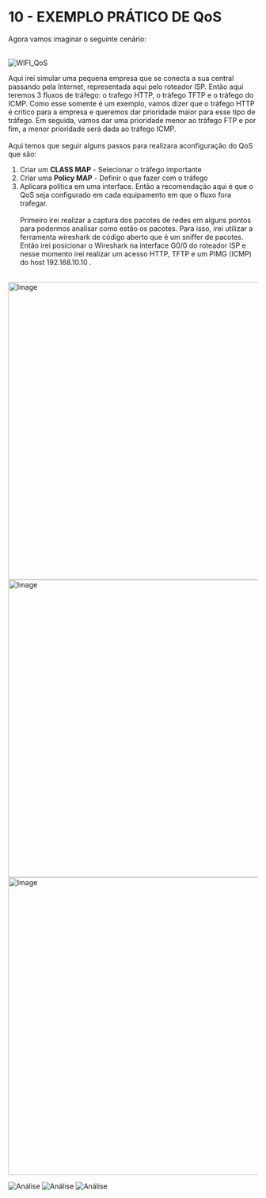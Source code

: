 # 10 - EXEMPLO PRÁTICO DE QoS

Agora vamos imaginar o seguinte cenário: <br></br>

![WIFI_QoS](Imagens/01-cenario.png)

Aqui irei simular uma pequena empresa que se conecta a sua central passando pela Internet, representada aqui pelo roteador ISP. Então aqui teremos 3 fluxos de tráfego: o trafego HTTP, o tráfego TFTP e o tráfego do ICMP. Como esse somente é um exemplo, vamos dizer que o tráfego HTTP é critico para a empresa e queremos dar prioridade maior para esse tipo de tráfego. Em seguida, vamos dar uma prioridade menor ao tráfego FTP e por fim, a menor prioridade será dada ao tráfego ICMP. <br></br>
Aqui temos que seguir alguns passos para realizara aconfiguração do QoS que são:
1. Criar um **CLASS MAP** - Selecionar o tráfego importante
2. Criar uma **Policy MAP** - Definir o que fazer com o tráfego
3. Aplicara política em uma interface.
Então a recomendação aqui é que o QoS seja configurado em cada equipamento em que o fluxo fora trafegar. <br></br>
Primeiro irei realizar a captura dos pacotes de redes em alguns pontos para podermos analisar como estão os pacotes. Para isso, irei utilizar a ferramenta wireshark de código aberto que é um sniffer de pacotes. Então irei posicionar o Wireshark na interface G0/0 do roteador ISP e nesse momento irei realizar um acesso HTTP, TFTP e um PIMG (ICMP) do host 192.168.10.10 . <br></br>

<tr >
     <td> <img src="Imagens/wireshark/01-Sem_QoS_ICMP.png" alt="Image" heigth="600" width="600"></img> </td>
     <td> <img src="Imagens/wireshark/02-Sem_QoS_HTTP.png" alt="Image" heigth="600" width="600"></img> </td>
     <td> <img src="Imagens/wireshark/03-Sem_QoS_TFTP.png" alt="Image" heigth="600" width="600"></img> </td>
</tr>

![Análise](Imagens/wireshark/01-Sem_QoS_ICMP.png) 
![Análise](Imagens/wireshark/02-Sem_QoS_HTTP.png)
![Análise](Imagens/wireshark/03-Sem_QoS_TFTP.png) 


